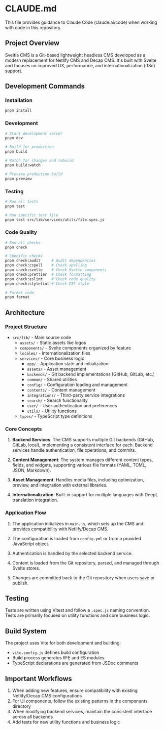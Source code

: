# CLAUDE.md

This file provides guidance to Claude Code (claude.ai/code) when working with code in this repository.

## Project Overview

Sveltia CMS is a Git-based lightweight headless CMS developed as a modern replacement for Netlify CMS and Decap CMS. It's built with Svelte and focuses on improved UX, performance, and internationalization (i18n) support.

## Development Commands

### Installation

```bash
pnpm install
```

### Development

```bash
# Start development server
pnpm dev

# Build for production
pnpm build

# Watch for changes and rebuild
pnpm build:watch

# Preview production build
pnpm preview
```

### Testing

```bash
# Run all tests
pnpm test

# Run specific test file
pnpm test src/lib/services/utils/file.spec.js
```

### Code Quality

```bash
# Run all checks
pnpm check

# Specific checks
pnpm check:audit     # Audit dependencies
pnpm check:cspell    # Check spelling
pnpm check:svelte    # Check Svelte components
pnpm check:prettier  # Check formatting
pnpm check:eslint    # Check code quality
pnpm check:stylelint # Check CSS style

# Format code
pnpm format
```

## Architecture

### Project Structure

- `src/lib/` - Main source code
  - `assets/` - Static assets like logos
  - `components/` - Svelte components organized by feature
  - `locales/` - Internationalization files
  - `services/` - Core business logic
    - `app/` - Application state and initialization
    - `assets/` - Asset management
    - `backends/` - Git backend implementations (GitHub, GitLab, etc.)
    - `common/` - Shared utilities
    - `config/` - Configuration loading and management
    - `contents/` - Content management
    - `integrations/` - Third-party service integrations
    - `search/` - Search functionality
    - `user/` - User authentication and preferences
    - `utils/` - Utility functions
  - `types/` - TypeScript type definitions

### Core Concepts

1. **Backend Services**: The CMS supports multiple Git backends (GitHub, GitLab, local), implementing a consistent interface for each. Backend services handle authentication, file operations, and commits.

2. **Content Management**: The system manages different content types, fields, and widgets, supporting various file formats (YAML, TOML, JSON, Markdown).

3. **Asset Management**: Handles media files, including optimization, preview, and integration with external libraries.

4. **Internationalization**: Built-in support for multiple languages with DeepL translation integration.

### Application Flow

1. The application initializes in `main.js`, which sets up the CMS and provides compatibility with Netlify/Decap CMS.

2. The configuration is loaded from `config.yml` or from a provided JavaScript object.

3. Authentication is handled by the selected backend service.

4. Content is loaded from the Git repository, parsed, and managed through Svelte stores.

5. Changes are committed back to the Git repository when users save or publish.

## Testing

Tests are written using Vitest and follow a `.spec.js` naming convention. Tests are primarily focused on utility functions and core business logic.

## Build System

The project uses Vite for both development and building:

- `vite.config.js` defines build configuration
- Build process generates IIFE and ES modules
- TypeScript declarations are generated from JSDoc comments

## Important Workflows

1. When adding new features, ensure compatibility with existing Netlify/Decap CMS configurations
2. For UI components, follow the existing patterns in the components directory
3. When modifying backend services, maintain the consistent interface across all backends
4. Add tests for new utility functions and business logic
